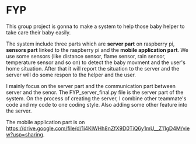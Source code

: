 # FYP
This group project is gonna to make a system to help those baby helper to take care their baby easily.

The system include three parts which are <b>server part</b> on raspberry pi, <b>sensors part</b> linked to the raspberry pi and the <b>mobile application part</b>. We use some sensors (like distance sensor, flame sensor, rain sensor, temperature sensor and so on) to detect the baby movment and the user's home situation. After that it will report the situation to the server and the server will do some respon to the helper and the user.

I mainly focus on the server part and the communication part between server and the senor. The FYP_server_final.py file is the server part of the system. On the process of creating the server, I combine other teammate's code and my code to one coding style. Also adding some other feature into the server.

The mobile application part is on https://drive.google.com/file/d/1i4KlWHh8nZfX9D0TiQ6y1mU__Z11gD4M/view?usp=sharing.
